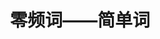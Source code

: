 ---
title: 零频词——简单词
createTime: 2025/05/31 18:59:40
permalink: /postgraduate/english/words/zero-simple/
---
